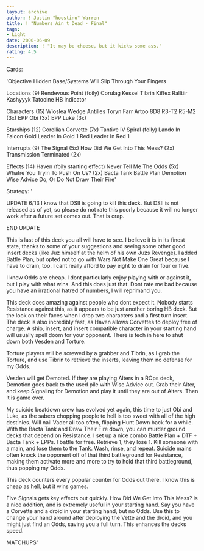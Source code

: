 ```yaml
---
layout: archive
author: ! Justin "hoostino" Warren
title: ! "Numbers Ain t Dead - Final"
tags:
- Light
date: 2000-06-09
description: ! "It may be cheese, but it kicks some ass."
rating: 4.5
---
```

Cards: 

'Objective
Hidden Base/Systems Will Slip Through Your Fingers

Locations (9)
Rendevous Point (foily)
Corulag
Kessel
Tibrin
Kiffex
Ralltiir
Kashyyyk
Tatooine
HB indicator

Characters (15)
Wioslea
Wedge Antilles
Toryn Farr
Artoo
8D8
R3-T2
R5-M2 (3x)
EPP Obi (3x)
EPP Luke (3x)

Starships (12)
Corellian Corvette (7x)
Tantive IV
Spiral (foily)
Lando In Falcon
Gold Leader In Gold 1
Red Leader In Red 1

Interrupts (9)
The Signal (5x)
How Did We Get Into This Mess? (2x)
Transmission Terminated (2x)

Effects (14)
Haven (foily starting effect)
Never Tell Me The Odds (5x)
Whatre You Tryin To Push On Us? (2x)
Bacta Tank
Battle Plan
Demotion
Wise Advice
Do, Or Do Not
Draw Their Fire'

Strategy: '

 
UPDATE 6/13 
I know that DSII is going to kill this deck. But DSII is not released as of yet, so please do not rate this poorly because it will no longer work after a future set comes out. That is crap.

END UPDATE 

This is last of this deck you all will have to see.  I believe it is in its finest state, thanks to some of your suggestions and seeing some other good insert decks (like Juz himself at the helm of his own Juzs Revenge). I added Battle Plan, but opted not to go with Wars Not Make One Great because I have to drain, too. I cant really afford to pay eight to drain for four or five.

I know Odds are cheap. I dont particularly enjoy playing with or against it, but I play with what wins. And this does just that. Dont rate me bad because you have an irrational hatred of numbers, I will reprimand you.

This deck does amazing against people who dont expect it. Nobody starts Resistance against this, as it appears to be just another boring HB deck. But the look on their faces when I drop two characters and a first turn insert. The deck is also incredibly fast, as Haven allows Corvettes to deploy free of charge. A ship, insert, and insert compatible character in your starting hand will usually spell doom for your opponent. There is tech in here to shut down both Vesden and Torture.

Torture players will be screwed by a grabber and Tibrin, as I grab the Torture, and use Tibrin to retrieve the inserts, leaving them no defense for my Odds.

Vesden will get Demoted. If they are playing Alters in a ROps deck, Demotion goes back to the used pile with Wise Advice out. Grab their Alter, and keep Signaling for Demotion and play it until they are out of Alters. Then it is game over.

My suicide beatdown crew has evolved yet again, this time to just Obi and Luke, as the sabers chopping people to hell is too sweet with all of the high destinies. Will nail Vader all too often, flipping Hunt Down back for a while. With the Bacta Tank and Draw Their Fire down, you can murder ground decks that depend on Resistance. I set up a nice combo Battle Plan + DTF + Bacta Tank + EPPs. I battle for free. Retrieve 1, they lose 1. Kill someone with a main, and lose them to the Tank. Wash, rinse, and repeat. Suicide mains often knock the opponent off of that third battleground for Resistance, making them activate more and more to try to hold that third battleground, thus popping my Odds.

This deck counters every popular counter for Odds out there. I know this is cheap as hell, but it wins games.

Five Signals gets key effects out quickly. How Did We Get Into This Mess? is a nice addition, and is extremely useful in your starting hand. Say you have a Corvette and a droid in your starting hand, but no Odds. Use this to change your hand around after deploying the Vette and the droid, and you might just find an Odds, saving you a full turn. This enhances the decks speed.


MATCHUPS'